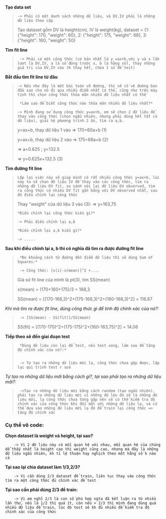 **Tạo data set**

 >     -> Phải có một danh sách những dữ liệu, và DV,IV phải là những dữ liệu theo cặp
 > Tạo dataset gồm DV là height(cm), IV là weight(kg), dataset = {1: {"height": 170, "weight": 60}, 2: {"height": 175, "weight": 68}, 3: {"height": 160, "weight": 50}

**Tìm fit line**
	
 >      -> Phải có một công thức (cơ bản nhất là y =ax+b,với y và x lần lượt là DV,IV, a là số đứng trước x, b là hằng số), thay những giá trị của DV,IV vào (K thay hết, chừa 1 số để test)

**Bắt đầu tìm fit line từ đâu**
	
>     -> Nếu như đây là một bài toán vẽ đường, thì sẽ cố vẽ đường ban đầu sao cho nó đi qua nhiều điểm nhất có thể, cũng như trên máy tính thì chọn công thức thỏa mãn nhiều dữ liệu nhất có thể
>      	
>      *Làm sao để biết công thức nào thỏa mãn nhiều dữ liệu nhất?*
>	      
>     -> Mình đang sử dụng công thức y=ax+b, em sẽ chọn 2 dữ liệu để thay vào công thức (chọn ngẫu nhiên, nhưng phải dùng hết tất cả dữ liệu), giải hệ phương trình 2 ẩn, tìm ra a,b.
> y=ax+b, thay dữ liệu 1 vào => 170=60a+b (1)
> 
> y=ax+b, thay dữ liệu 2 vào => 175=68a+b (2)
> 
> => a=0.625 ; y=132.5
> 
> => y=0.625x+132.5 (3)

**Tìm đường fit line**
	
>     Lặp lại việc này sẽ giúp mình có rất nhiều công thức y=ax+b, lúc này ta sẽ chọn dữ liệu IV để thay vào các công thức, tìm ra những dữ liệu DV fit, so sánh với lại dữ liệu DV observed, tìm ra công thức có nhiều DV fit gần bằng với DV observed nhất, sau đó điều chỉnh lại công thức
>
> Thay "weight" của dữ liệu 3 vào (3): => y=163,75
> 
>     *Điều chỉnh lại công thức kiểu gì?*
>	
>     -> Phải điều chỉnh lại a,b
>	
>     *Điều chỉnh lại a,b kiểu gì?*
>	
>     -> .....

**Sau khi điều chỉnh lại a, b thì có nghĩa đã tìm ra được đường fit line**
	
>      *Đo khoảng cách từ đường đến điểm dữ liệu thì sẽ dùng Sum of Squares:*
>	
>      -> Công thức: [x(i)-x(mean)]^2 +....
>
> Giả sử fit line của mình là pt(3), tìm SS(mean)
>
> x(mean) = (170+160+175)/3 = 168,3
>
> SS(mean) = [(170-168,3)^2+(175-168,3)^2+(160-168,3)^2] = 116.67
> 
*Khi mà tìm ra được fit line, dùng công thức gì để tính độ chính xác của nó?:*
	
>      -> [SS(mean) - SS(fit)]/SS(mean)
>
> SS(fit) = [(170-170)^2+(175-175)^2+(160-163,75)^2] = 14.06

**Tiếp theo sẽ đến giai đoạn test**
	
 >      *Dùng dữ liệu còn lại để test, nếu test xong, làm sao để tăng độ chính xác của nó?:*
> 
>	
 >      -> Tự tạo ra những dữ liệu mới lạ, công thức chưa gặp được, lặp lại qui trình test r sửa
	
 *Tự tạo ra những dữ liệu mới bằng cách gì?, tại sao phải tạo ra những dữ liệu mới?:*
	
 >      ->Tạo ra những dữ liệu mới bằng cách random (tạo ngẫu nhiên), phải tạo ra những dữ liệu mới vì những dữ lệu đó sẽ là những dữ liệu mới, lạ công thức chưa từng gặp nên sẽ có thể kiểm tra độ chính xác của công thức khi đối mặt với những dữ liệu lạ, và có thể dựa vào những dữ liệu mới lạ đó để train lại công thức => tăng độ chính xác


### Cụ thể vô code:

**Chọn dataset là weight và height, tại sao?**

        -> Vì 2 dữ liệu này có mối quan hệ với nhau, mối quan hệ của chúng dễ thấy nhất là height cao thì weight cũng cao, nhưng mà đây là những dữ liệu ngẫu nhiên, kh tỉ lệ thuận hay nghịch theo một hằng số k nào cả

**Tại sao lại chia dataset làm 1/3,2/3?**

        -> Vì cần dùng 2/3 dataset để train, liên tục thay vào công thức tìm ra một công thức đủ chính xác để test

**Tại sao cần phải dùng 2/3 để train:**

        -> Vì em nghĩ 2/3 là con số phù hợp ngta đã kết luận ra từ nhiều lần thử, nếu là 1/2 thì quá ít, còn nếu > 2/3 thì mình đang dùng quá nhiều dữ liệu để train, lúc đó test sẽ kh đủ nhiều để kiểm tra độ chính xác của công thức
